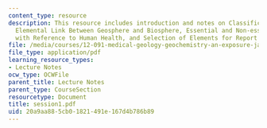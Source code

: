 ```yaml
---
content_type: resource
description: This resource includes introduction and notes on Classification of Elements,
  Elemental Link Between Geosphere and Biosphere, Essential and Non-essential Elements
  with Reference to Human Health, and Selection of Elements for Report and Presentation.
file: /media/courses/12-091-medical-geology-geochemistry-an-exposure-january-iap-2006/20a9aa885cb01821491e167d4b786b89_session1.pdf
file_type: application/pdf
learning_resource_types:
- Lecture Notes
ocw_type: OCWFile
parent_title: Lecture Notes
parent_type: CourseSection
resourcetype: Document
title: session1.pdf
uid: 20a9aa88-5cb0-1821-491e-167d4b786b89
---
```


